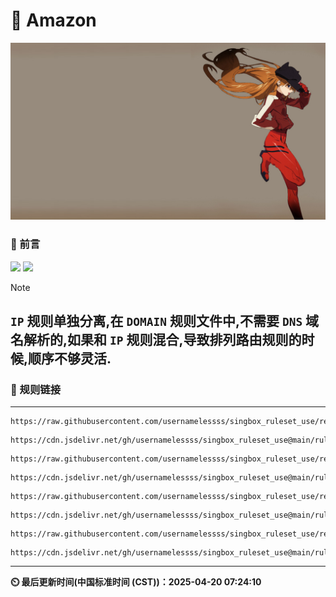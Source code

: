 
# 🧸 Amazon
![](https://raw.githubusercontent.com/usernamelessss/picture-bed/main/images/202504042256831.jpg)
### 📣 前言
![](https://shields.io/badge/-移除重复规则-ff69b4) ![](https://shields.io/badge/-IP&nbsp;规则单独存放不与&nbsp;DOMAIN&nbsp;等混合-green)
> [!NOTE]
**`IP` 规则单独分离,在 `DOMAIN` 规则文件中,不需要 `DNS` 域名解析的,如果和 `IP` 规则混合,导致排列路由规则的时候,顺序不够灵活.**
---

###  🔗 规则链接
---

```url
https://raw.githubusercontent.com/usernamelessss/singbox_ruleset_use/refs/heads/main/rule/Amazon/Amazon_IP.json
```

```url
https://cdn.jsdelivr.net/gh/usernamelessss/singbox_ruleset_use@main/rule/Amazon/Amazon_IP.json
```

```url
https://raw.githubusercontent.com/usernamelessss/singbox_ruleset_use/refs/heads/main/rule/Amazon/Amazon_IP.srs
```

```url
https://cdn.jsdelivr.net/gh/usernamelessss/singbox_ruleset_use@main/rule/Amazon/Amazon_IP.srs
```

```url
https://raw.githubusercontent.com/usernamelessss/singbox_ruleset_use/refs/heads/main/rule/Amazon/Amazon_No_IP.json
```

```url
https://cdn.jsdelivr.net/gh/usernamelessss/singbox_ruleset_use@main/rule/Amazon/Amazon_No_IP.json
```

```url
https://raw.githubusercontent.com/usernamelessss/singbox_ruleset_use/refs/heads/main/rule/Amazon/Amazon_No_IP.srs
```

```url
https://cdn.jsdelivr.net/gh/usernamelessss/singbox_ruleset_use@main/rule/Amazon/Amazon_No_IP.srs
```

---
**⏲️ 最后更新时间(中国标准时间 (CST))：2025-04-20 07:24:10**